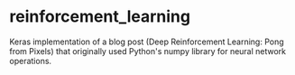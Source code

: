 # reinforcement_learning
 Keras implementation of a blog post (Deep Reinforcement Learning: Pong from Pixels) that originally used Python's numpy library for neural network operations.
